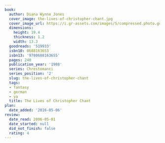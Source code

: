 ```yaml
---
book:
  author: Diana Wynne Jones
  cover_image: the-lives-of-christopher-chant.jpg
  cover_image_url: https://i.gr-assets.com/images/S/compressed.photo.goodreads.com/books/1356549015l/519933._SX98_.jpg
  dimensions:
    height: 19.4
    thickness: 1.2
    width: 13.3
  goodreads: '519933'
  isbn10: 0688163653
  isbn13: '9780688163655'
  pages: 240
  publication_year: '1988'
  series: Chrestomanci
  series_position: '2'
  slug: the-lives-of-christopher-chant
  tags:
  - fantasy
  - german
  - ya
  title: The Lives of Christopher Chant
plan:
  date_added: '2016-05-06'
review:
  date_read: 2006-05-01
  date_started: null
  did_not_finish: false
  rating: 4
---
```

